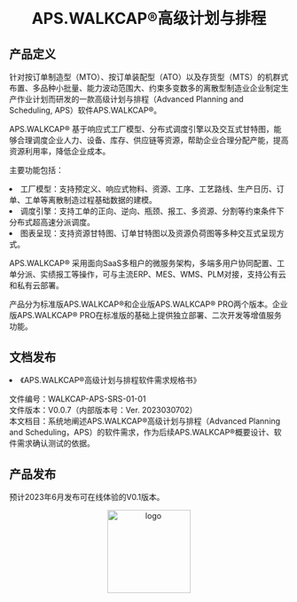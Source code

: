 
<h1 align="center" style="margin: 30px 0 30px; font-weight: bold;">
	APS.WALKCAP®高级计划与排程<br>
</h1>

## 产品定义
针对按订单制造型（MTO）、按订单装配型（ATO）以及存货型（MTS）的机群式布置、多品种小批量、能力波动范围大、约束多变数多的离散型制造业企业制定生产作业计划而研发的一款高级计划与排程（Advanced Planning and Scheduling, APS）软件APS.WALKCAP®。<P>
APS.WALKCAP® 基于响应式工厂模型、分布式调度引擎以及交互式甘特图，能够合理调度企业人力、设备、库存、供应链等资源，帮助企业合理分配产能，提高资源利用率，降低企业成本。<br>
<p>
主要功能包括：
<li>工厂模型：支持预定义、响应式物料、资源、工序、工艺路线、生产日历、订单、工单等离散制造过程基础数据的建模。</li>
<li>调度引擎：支持工单的正向、逆向、瓶颈、报工、多资源、分割等约束条件下分布式超高速分派调度。</li>
<li>图表呈现：支持资源甘特图、订单甘特图以及资源负荷图等多种交互式呈现方式。</li>
<p>
<p>
APS.WALKCAP® 采用面向SaaS多租户的微服务架构，多端多用户协同配置、工单分派、实绩报工等操作，可与主流ERP、MES、WMS、PLM对接，支持公有云和私有云部署。
<p>
<p>
产品分为标准版APS.WALKCAP®和企业版APS.WALKCAP®  PRO两个版本。企业版APS.WALKCAP® PRO在标准版的基础上提供独立部署、二次开发等增值服务功能。
<p>

## 文档发布
<li>《APS.WALKCAP®高级计划与排程软件需求规格书》</li>
<p>
文件编号：WALKCAP-APS-SRS-01-01<br>
文件版本：V0.0.7（内部版本号：Ver. 2023030702）<br>
本文档目：系统地阐述APS.WALKCAP®高级计划与排程（Advanced Planning and Scheduling，APS）的软件需求，作为后续APS.WALKCAP®概要设计、软件需求确认测试的依据。<br>

## 产品发布
预计2023年6月发布可在线体验的V0.1版本。

<P>
<p align="center">
	<img alt="logo" src="https://mmbiz.qpic.cn/mmbiz_png/8RQbvDWNxWzwxdwBdZKmnnjKZeIicazcz4Kll4xiarYWmqJhIicWnCrmfFRcslSiaCLib05NJVRb5m9vTDrrdaaIRIA/0?wx_fmt=png" height="150">
</p>


